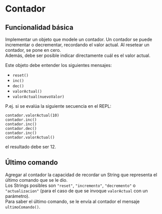 # Contador

## Funcionalidad básica

Implementar un objeto que modele un contador. Un contador se puede incrementar o decrementar, recordando el valor actual. Al resetear un contador, se pone en cero.  
Además, debe ser posible indicar directamente cuál es el valor actual.

Este objeto debe entender los siguientes mensajes:
- `reset()`
- `inc()`
- `dec()`
- `valorActual()`
- `valorActual(nuevoValor)`

P.ej. si se evalúa la siguiente secuencia en el REPL:
```
contador.valorActual(10) 
contador.inc() 
contador.inc() 
contador.dec() 
contador.inc() 
contador.valorActual() 
```
el resultado debe ser 12.


## Último comando

Agregar al contador la capacidad de recordar un String que representa el último comando que se le dio.   
Los Strings posibles son `"reset"`, `"incremento"`, `"decremento"` o `"actualizacion"` (para el caso de que se invoque `valorActual` con un parámetro).  
Para saber el último comando, se le envía al contador el mensaje `ultimoComando()`. 




























